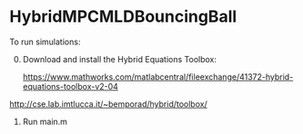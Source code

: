 # HybridMPCMLDBouncingBall


To run simulations:


0) Download and install the Hybrid Equations Toolbox:

    https://www.mathworks.com/matlabcentral/fileexchange/41372-hybrid-equations-toolbox-v2-04
  
  http://cse.lab.imtlucca.it/~bemporad/hybrid/toolbox/
    
1) Run main.m

